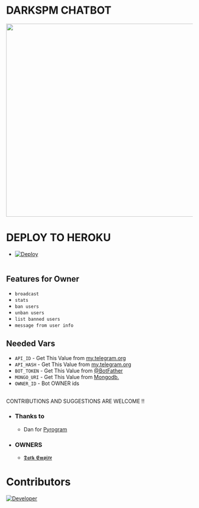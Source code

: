 # DARKSPM CHATBOT
<p align="center">
<img src="https://telegra.ph/file/28575e94555f0d5a66d69.jpg" width="520", height="520"></p>



# DEPLOY TO HEROKU
* [![Deploy](https://www.herokucdn.com/deploy/button.svg)](https://heroku.com/deploy?template=https://github.com/DARKEMPIRESL/DARKSPMCHAT)
<br><br>

</details>

## Features for Owner
- `broadcast`
- `stats`
- `ban users`
- `unban users`
- `list banned users`
- `message from user info`

## Needed Vars
- `API_ID` - Get This Value from [my.telegram.org](https://my.telegram.org)
-  `API_HASH` - Get This Value from [my.telegram.org](https://my.telegram.org)
-  `BOT_TOKEN` - Get This Value from [@BotFather](https://my.telegram.org)
-  `MONGO_URI` - Get This Value from [Mongodb.](https://mongodb.com)
-  `OWNER_ID` - Bot OWNER ids
<br><br>

CONTRIBUTIONS AND SUGGESTIONS ARE WELCOME !!


* ### Thanks to
   - Dan for [Pyrogram](https://github.com/Pyrogram)
* ### OWNERS
   
   - [𝕯𝖆𝖗𝖐 𝕰𝖒𝖕𝖎𝖗𝖊](https://t.me/ImDark_Empire)


# Contributors
[![Developer](https://contributors-img.web.app/image?repo=DARKEMPIRESL/DARKSPMCHAT)](https://github.com/DARKEMPIRESL)


